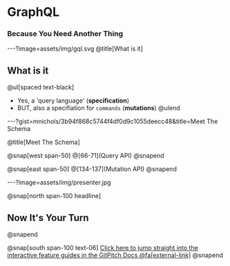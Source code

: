 # GraphQL
### Because You Need Another Thing

---?image=assets/img/gql.svg
@title[What is it]

## What is it

@ul[spaced text-black]
- Yes, a 'query language' (**specification**)
- BUT, also a specifiation for `commands` (**mutations**)
@ulend

---?gist=mnichols/3b94f868c5744f4df0d9c1055deecc48&title=Meet The Schema

@title[Meet The Schema]

@snap[west span-50]
@[66-71](Query API)
@snapend

@snap[east span-50]
@[134-137](Mutation API)
@snapend

---?image=assets/img/presenter.jpg

@snap[north span-100 headline]
## Now It's Your Turn
@snapend

@snap[south span-100 text-06]
[Click here to jump straight into the interactive feature guides in the GitPitch Docs @fa[external-link]](https://gitpitch.com/docs/getting-started/tutorial/)
@snapend
